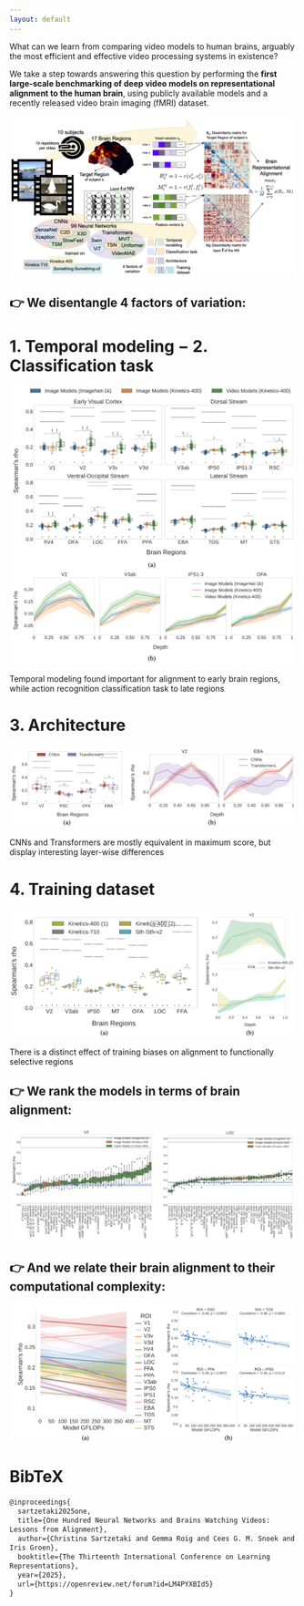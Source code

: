 ```yaml
---
layout: default
---
```


What can we learn from comparing video models to human brains, arguably the
most efficient and effective video processing systems in existence?

We take a step towards answering this question by performing the **first large-scale
benchmarking of deep video models on representational alignment to the human
brain**, using publicly available models and a recently released video brain imaging
(fMRI) dataset.

![RSA](./RSA.png)

## 👉 We disentangle 4 factors of variation:

# 1. Temporal modeling − 2. Classification task

![ImagevsVideo](./IvsV.png)

Temporal modeling found important for alignment to early brain regions, while action recognition classification task to late regions

# 3. Architecture

![CNNvsTransformer](./CvsT.png)

CNNs and Transformers are mostly equivalent in maximum score, but display interesting layer-wise differences

# 4. Training dataset

![KineticsvsSthsth](./KvsS.png)

There is a distinct effect of training biases on alignment to functionally selective regions

## 👉 We rank the models in terms of brain alignment:

![Rank](./rank.png)

## 👉 And we relate their brain alignment to their computational complexity:

![Flops](./flops.png)

# BibTeX
```
@inproceedings{
  sartzetaki2025one,
  title={One Hundred Neural Networks and Brains Watching Videos: Lessons from Alignment},
  author={Christina Sartzetaki and Gemma Roig and Cees G. M. Snoek and Iris Groen},
  booktitle={The Thirteenth International Conference on Learning Representations},
  year={2025},
  url={https://openreview.net/forum?id=LM4PYXBId5}
}
```
